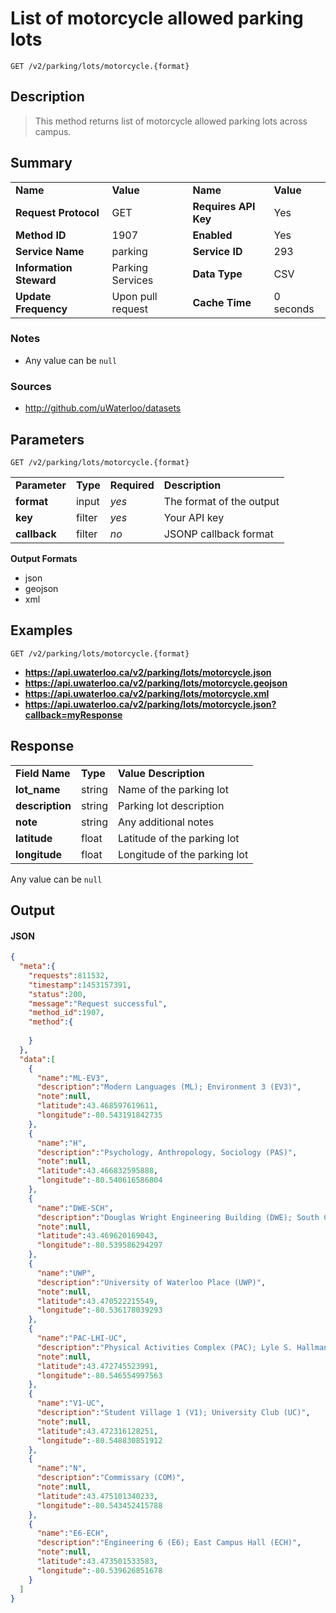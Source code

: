 # List of motorcycle allowed parking lots

```
GET /v2/parking/lots/motorcycle.{format}
```

## Description

> This method returns list of motorcycle allowed parking lots across campus.

## Summary

<table>
  <tr>
    <td><b>Name</b></td>
    <td><b>Value</b></td>
    <td><b><b>Name</b></b></td>
    <td><b>Value</b></td>
  </tr>
  <tr>
    <td><b>Request Protocol</b></td>
    <td>GET</td>
    <td><b>Requires API Key</b></td>
    <td>Yes</td>
  </tr>
  <tr>
    <td><b>Method ID</b></td>
    <td>1907</td>
    <td><b>Enabled</b></td>
    <td>Yes</td>
  </tr>
  <tr>
    <td><b>Service Name</b></td>
    <td>parking</td>
    <td><b>Service ID</b></td>
    <td>293</td>
  </tr>
  <tr>
    <td><b>Information Steward</b></td>
    <td>Parking Services</td>
    <td><b>Data Type</b></td>
    <td>CSV</td>
  </tr>
  <tr>
    <td><b>Update Frequency</b></td>
    <td>Upon pull request</td>
    <td><b>Cache Time</b></td>
    <td>0 seconds</td>
  </tr>
</table>


### Notes

- Any value can be `null`


### Sources

- http://github.com/uWaterloo/datasets


## Parameters

```
GET /v2/parking/lots/motorcycle.{format}
```

<table>
  <tr>
    <td><b>Parameter</b></td>
    <td><b>Type</b></td>
    <td><b><b>Required</b></b></td>
    <td><b>Description</b></td>
  </tr>
  <tr>
    <td><b>format</b></td>
    <td>input</td>
    <td><i>yes</i></td>
    <td>The format of the output</td>
  </tr>
  <tr>
    <td><b>key</b></td>
    <td>filter</td>
    <td><i>yes</i></td>
    <td>Your API key</td>
  </tr>
  <tr>
    <td><b>callback</b></td>
    <td>filter</td>
    <td><i>no</i></td>
    <td>JSONP callback format</td>
  </tr>
</table>

**Output Formats**

- json
- geojson
- xml


## Examples

```
GET /v2/parking/lots/motorcycle.{format}
```

- **https://api.uwaterloo.ca/v2/parking/lots/motorcycle.json**
- **https://api.uwaterloo.ca/v2/parking/lots/motorcycle.geojson**
- **https://api.uwaterloo.ca/v2/parking/lots/motorcycle.xml**
- **https://api.uwaterloo.ca/v2/parking/lots/motorcycle.json?callback=myResponse**


## Response

<table>
  <tr>
    <td><b>Field Name</b></td>
    <td><b>Type</b></td>
    <td><b>Value Description</b></td>
  </tr>
  <tr>
    <td><b>lot_name</b></td>
    <td>string</td>
    <td>Name of the parking lot</td>
  </tr>
  <tr>
    <td><b>description</b></td>
    <td>string</td>
    <td>Parking lot description</td>
  </tr>
  <tr>
    <td><b>note</b></td>
    <td>string</td>
    <td>Any additional notes</td>
  </tr>
  <tr>
    <td><b>latitude</b></td>
    <td>float</td>
    <td>Latitude of the parking lot</td>
  </tr>
  <tr>
    <td><b>longitude</b></td>
    <td>float</td>
    <td>Longitude of the parking lot</td>
  </tr>
</table>


Any value can be `null`

## Output

#### JSON

```json
{
  "meta":{
    "requests":811532,
    "timestamp":1453157391,
    "status":200,
    "message":"Request successful",
    "method_id":1907,
    "method":{
      
    }
  },
  "data":[
    {
      "name":"ML-EV3",
      "description":"Modern Languages (ML); Environment 3 (EV3)",
      "note":null,
      "latitude":43.468597619611,
      "longitude":-80.543191842735
    },
    {
      "name":"H",
      "description":"Psychology, Anthropology, Sociology (PAS)",
      "note":null,
      "latitude":43.466832595888,
      "longitude":-80.540616586804
    },
    {
      "name":"DWE-SCH",
      "description":"Douglas Wright Engineering Building (DWE); South Campus Hall (SCH)",
      "note":null,
      "latitude":43.469620169043,
      "longitude":-80.539586294297
    },
    {
      "name":"UWP",
      "description":"University of Waterloo Place (UWP)",
      "note":null,
      "latitude":43.470522215549,
      "longitude":-80.536178039293
    },
    {
      "name":"PAC-LHI-UC",
      "description":"Physical Activities Complex (PAC); Lyle S. Hallman Institute for Health Promotion (LHI); University Club (UC)",
      "note":null,
      "latitude":43.472745523991,
      "longitude":-80.546554997563
    },
    {
      "name":"V1-UC",
      "description":"Student Village 1 (V1); University Club (UC)",
      "note":null,
      "latitude":43.472316128251,
      "longitude":-80.548830851912
    },
    {
      "name":"N",
      "description":"Commissary (COM)",
      "note":null,
      "latitude":43.475101340233,
      "longitude":-80.543452415788
    },
    {
      "name":"E6-ECH",
      "description":"Engineering 6 (E6); East Campus Hall (ECH)",
      "note":null,
      "latitude":43.473501533583,
      "longitude":-80.539626851678
    }
  ]
}
```

